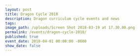 ```yaml
---
layout: post
title: Dragon Cycle 2018
description: Dragon curriculum cycle events and news
tags:
image_path: /uploads/Screen Shot 2018-03-19 at 17.30.00.png
permalink: /events/dragon-cycle-2018/
published: true
event_date: 2018-04-01 00:00:00 -0600
show_date: false
---
```


